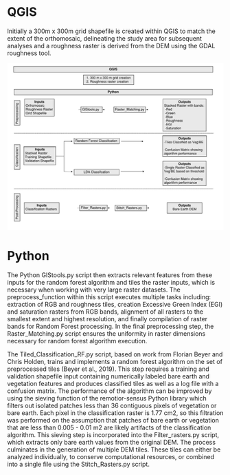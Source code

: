 # QGIS
Initially a 300m x 300m grid shapefile is created within QGIS to match the extent of the orthomosaic, delineating the study area for subsequent analyses and a roughness raster is derived from the DEM using the GDAL roughness tool. 

![Workflow](Docs/Workflow.jpg)

# Python
The Python GIStools.py script then extracts relevant features from these inputs for the random forest algorithm and tiles the raster inputs, which is necessary when working with very large raster datasets. The preprocess_function within this script executes multiple tasks including: extraction of RGB and roughness tiles, creation Excessive Green Index (EGI) and saturation rasters from RGB bands, alignment of all rasters to the smallest extent and highest resolution, and finally compilation of raster bands for Random Forest processing. In the final preprocessing step, the Raster_Matching.py script ensures the uniformity in raster dimensions necessary for random forest algorithm execution.  

The Tiled_Classification_RF.py script, based on work from Florian Beyer and Chris Holden, trains and implements a random forest algorithm on the set of preprocessed tiles (Beyer et al., 2019). This step requires a training and validation shapefile input containing numerically labeled bare earth and vegetation features and produces classified tiles as well as a log file with a confusion matrix. The performance of the algorithm can be improved by using the sieving function of the remotior-sensus Python library which filters out isolated patches less than 36 contiguous pixels of vegetation or bare earth. Each pixel in the classification raster is 1.77 cm2, so this filtration was performed on the assumption that patches of bare earth or vegetation that are less than 0.005 - 0.01 m2 are likely artifacts of the classification algorithm. This sieving step is incorporated into the Filter_rasters.py script, which extracts only bare earth values from the original DEM. The process culminates in the generation of multiple DEM tiles. These tiles can either be analyzed individually, to conserve computational resources, or combined into a single file using the Stitch_Rasters.py script.   
